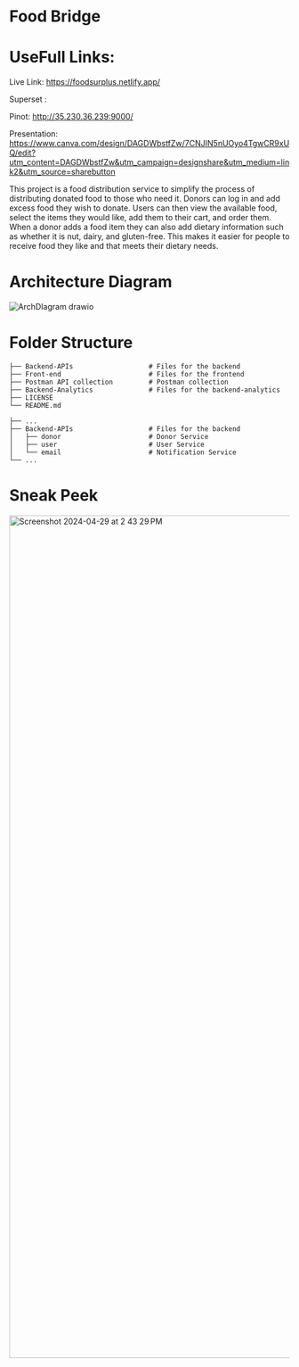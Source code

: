 # Food Bridge

# UseFull Links:
Live Link: https://foodsurplus.netlify.app/

Superset : 

Pinot: http://35.230.36.239:9000/

Presentation:  https://www.canva.com/design/DAGDWbstfZw/7CNJIN5nUOyo4TgwCR9xUQ/edit?utm_content=DAGDWbstfZw&utm_campaign=designshare&utm_medium=link2&utm_source=sharebutton



This project is a food distribution service to simplify the process of distributing donated food to those who need it. Donors can log in and add excess food they wish to donate. Users can then view the available food, select the items they would like, add them to their cart, and order them. When a donor adds a food item they can also add dietary information such as whether it is nut, dairy, and gluten-free. This makes it easier for people to receive food they like and that meets their dietary needs. 

# Architecture Diagram
![ArchDIagram drawio](https://github.com/akhileshappala/Big-data-architecture-project/assets/54890411/b67779b8-896b-4a60-acdd-b57680f09377)

# Folder Structure

    ├── Backend-APIs                   # Files for the backend
    ├── Front-end                      # Files for the frontend
    ├── Postman API collection         # Postman collection
    ├── Backend-Analytics              # Files for the backend-analytics
    ├── LICENSE
    └── README.md

    ├── ...
    ├── Backend-APIs                   # Files for the backend
    │   ├── donor                      # Donor Service
    │   ├── user                       # User Service
    │   └── email                      # Notification Service
    └── ...

  # Sneak Peek

  
<img width="1511" alt="Screenshot 2024-04-29 at 2 43 29 PM" src="https://github.com/akhileshappala/Big-data-architecture-project/assets/54890411/ce868b08-7f9a-4920-879a-cd084ca5d02f">


